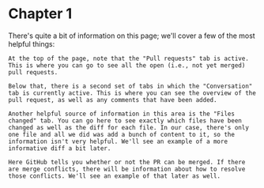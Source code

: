 # Chapter 1

There's quite a bit of information on this page; we'll cover a few of the most helpful things:

    At the top of the page, note that the "Pull requests" tab is active. This is where you can go to see all the open (i.e., not yet merged) pull requests.

    Below that, there is a second set of tabs in which the "Conversation" tab is currently active. This is where you can see the overview of the pull request, as well as any comments that have been added.

    Another helpful source of information in this area is the "Files changed" tab. You can go here to see exactly which files have been changed as well as the diff for each file. In our case, there's only one file and all we did was add a bunch of content to it, so the information isn't very helpful. We'll see an example of a more informative diff a bit later.

    Here GitHub tells you whether or not the PR can be merged. If there are merge conflicts, there will be information about how to resolve those conflicts. We'll see an example of that later as well.
